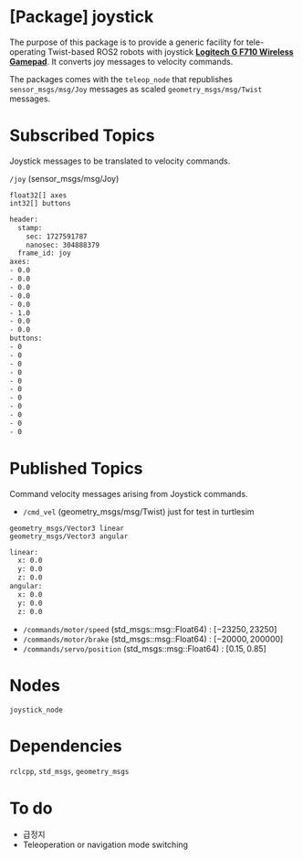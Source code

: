 # [Package] joystick

The purpose of this package is to provide a generic facility for tele-operating Twist-based ROS2 robots with joystick [**Logitech G F710 Wireless Gamepad**](https://www.amazon.com/Logitech-Wireless-Nano-Receiver-Controller-Vibration/dp/B0041RR0TW?th=1). It converts joy messages to velocity commands.

The packages comes with the `teleop_node` that republishes `sensor_msgs/msg/Joy` messages as scaled `geometry_msgs/msg/Twist` messages.

# Subscribed Topics

Joystick messages to be translated to velocity commands.

`/joy` (sensor_msgs/msg/Joy)

```
float32[] axes
int32[] buttons
```

```bash
header:
  stamp:
    sec: 1727591787
    nanosec: 304888379
  frame_id: joy
axes:
- 0.0
- 0.0
- 0.0
- 0.0
- 0.0
- 1.0
- 0.0
- 0.0
buttons:
- 0
- 0
- 0
- 0
- 0
- 0
- 0
- 0
- 0
- 0
- 0
```

# Published Topics

Command velocity messages arising from Joystick commands.

- `/cmd_vel` (geometry_msgs/msg/Twist) just for test in turtlesim

```
geometry_msgs/Vector3 linear
geometry_msgs/Vector3 angular
```

```bash
linear:
  x: 0.0
  y: 0.0
  z: 0.0
angular:
  x: 0.0
  y: 0.0
  z: 0.0
```

- `/commands/motor/speed` (std_msgs::msg::Float64) : $[-23250, 23250]$
- `/commands/motor/brake` (std_msgs::msg::Float64) : $[-20000, 200000]$
- `/commands/servo/position` (std_msgs::msg::Float64) : $[0.15, 0.85]$

# Nodes

`joystick_node`

# Dependencies

`rclcpp`, `std_msgs`, `geometry_msgs`

# To do

- 급정지
- Teleoperation or navigation mode switching
